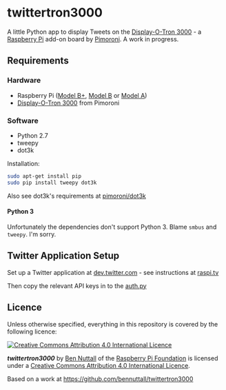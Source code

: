 # twittertron3000

A little Python app to display Tweets on the [Display-O-Tron 3000](http://shop.pimoroni.com/products/displayotron-3000) - a [Raspberry Pi](http://www.raspberrypi.org/) add-on board by [Pimoroni](http://shop.pimoroni.com/). A work in progress.

## Requirements

### Hardware

- Raspberry Pi ([Model B+](http://www.raspberrypi.org/products/model-b-plus/), [Model B](http://www.raspberrypi.org/products/model-b/) or [Model A](http://www.raspberrypi.org/products/model-a/))
- [Display-O-Tron 3000](http://shop.pimoroni.com/products/displayotron-3000) from Pimoroni

### Software

- Python 2.7
- tweepy
- dot3k

Installation:

```bash
sudo apt-get install pip
sudo pip install tweepy dot3k
```

Also see dot3k's requirements at [pimoroni/dot3k](https://github.com/pimoroni/dot3k/blob/master/python/README.md)

#### Python 3

Unfortunately the dependencies don't support Python 3. Blame `smbus` and `tweepy`. I'm sorry.

## Twitter Application Setup

Set up a Twitter application at [dev.twitter.com](https://dev.twitter.com/) - see instructions at [raspi.tv](http://raspi.tv/2013/how-to-create-a-twitter-app-on-the-raspberry-pi-with-python-tweepy-part-1)

Then copy the relevant API keys in to the [auth.py](twittertron/auth.py)

## Licence

Unless otherwise specified, everything in this repository is covered by the following licence:

[![Creative Commons Attribution 4.0 International Licence](http://i.creativecommons.org/l/by-sa/4.0/88x31.png)](http://creativecommons.org/licenses/by-sa/4.0/)

***twittertron3000*** by [Ben Nuttall](https://github.com/bennuttall) of the [Raspberry Pi Foundation](http://www.raspberrypi.org) is licensed under a [Creative Commons Attribution 4.0 International Licence](http://creativecommons.org/licenses/by-sa/4.0/).

Based on a work at https://github.com/bennuttall/twittertron3000
